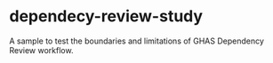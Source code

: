 # dependecy-review-study
A sample to test the boundaries and limitations of GHAS Dependency Review workflow.
